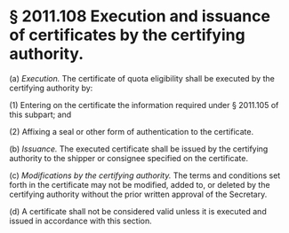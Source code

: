 # § 2011.108   Execution and issuance of certificates by the certifying authority.

(a) *Execution.* The certificate of quota eligibility shall be executed by the certifying authority by:


(1) Entering on the certificate the information required under § 2011.105 of this subpart; and


(2) Affixing a seal or other form of authentication to the certificate.


(b) *Issuance.* The executed certificate shall be issued by the certifying authority to the shipper or consignee specified on the certificate.


(c) *Modifications by the certifying authority.* The terms and conditions set forth in the certificate may not be modified, added to, or deleted by the certifying authority without the prior written approval of the Secretary.


(d) A certificate shall not be considered valid unless it is executed and issued in accordance with this section.




